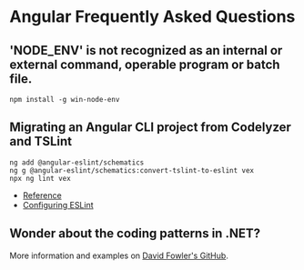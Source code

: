 # Angular Frequently Asked Questions

## 'NODE_ENV' is not recognized as an internal or external command, operable program or batch file.

```
npm install -g win-node-env
```

## Migrating an Angular CLI project from Codelyzer and TSLint

```
ng add @angular-eslint/schematics
ng g @angular-eslint/schematics:convert-tslint-to-eslint vex
npx ng lint vex
```

- [Reference](https://github.com/angular-eslint/angular-eslint#quick-start-with-angular-and-eslint)
- [Configuring ESLint](https://eslint.org/docs/user-guide/configuring/)

## Wonder about the coding patterns in .NET?

More information and examples on [David Fowler's GitHub](https://github.com/davidfowl/DotNetCodingPatterns/blob/main/1.md#generics-types-as-a-factory).